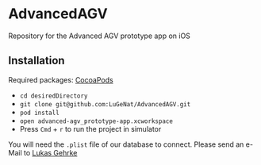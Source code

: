 # AdvancedAGV
Repository for the Advanced AGV prototype app on iOS

## Installation

Required packages: [CocoaPods](https://cocoapods.org)

* `cd desiredDirectory`
* `git clone git@github.com:LuGeNat/AdvancedAGV.git`
* `pod install`
* `open advanced-agv_prototype-app.xcworkspace`
* Press `Cmd` + `r` to run the project in simulator

You will need the `.plist` file of our database to connect. Please send an e-Mail to [Lukas Gehrke](mailto:lukas.gehrke@t-online.de)
